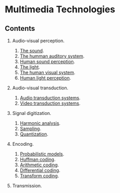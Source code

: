 # Multimedia Technologies

## Contents

1. Audio-visual perception.
    1. [The sound](https://cdn.rawgit.com/vicente-gonzalez-ruiz/The_Sound/master/index.html).
    2. [The humman auditory system](https://cdn.rawgit.com/vicente-gonzalez-ruiz/The_Human_Auditory_System/master/index.html).
    3. [Human sound perception](https://cdn.rawgit.com/vicente-gonzalez-ruiz/Human_Sound_Perception/master/index.html).
    4. [The light](https://cdn.rawgit.com/vicente-gonzalez-ruiz/the_light/master/index.html).
    5. [The human visual system](https://cdn.rawgit.com/vicente-gonzalez-ruiz/the_human_visual_system/master/index.html).
    6. [Human light perception](https://cdn.rawgit.com/vicente-gonzalez-ruiz/Human_Light_Perception/master/index.html).

2. Audio-visual transduction.
    1. [Audio transduction systems](https://cdn.rawgit.com/vicente-gonzalez-ruiz/audio_transduction_systems/master/index.html).
    2. [Video transduction systems](https://cdn.rawgit.com/vicente-gonzalez-ruiz/video_transduction_systems/master/index.html).

3. Signal digitization.
    1. [Harmonic analysis](https://cdn.rawgit.com/vicente-gonzalez-ruiz/Harmonic_Analysis/master/index.html).
    2. [Sampling](https://cdn.rawgit.com/vicente-gonzalez-ruiz/Sampling/master/index.html).
    3. [Quantization](https://cdn.rawgit.com/vicente-gonzalez-ruiz/Sampling/master/index.html).
	
4. Encoding.
    1. [Probabilistic models](https://cdn.rawgit.com/vicente-gonzalez-ruiz/Probabilistic_Models/master/index.html).
    2. [Huffman coding](https://rawgit.com/vicente-gonzalez-ruiz/Huffman_Coding/master/index.html).
    3. [Arithmetic coding](https://cdn.rawgit.com/vicente-gonzalez-ruiz/Arithmetic_Coding/master/index.html).
    4. [Differential coding](https://cdn.rawgit.com/vicente-gonzalez-ruiz/differential_coding/master/index.html).
    2. [Transform coding](https://cdn.rawgit.com/vicente-gonzalez-ruiz/transform_coding/master/index.html).

5. Transmission.
